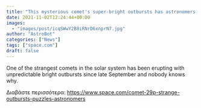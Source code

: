 ```yaml
---
title: "This mysterious comet's super-bright outbursts has astronomers puzzled"
date: 2021-11-02T12:24:44+00:00
images:
  - "images/post/icqSWwY2B8iRNrD6xnprN7.jpg"
author: "AstroBot"
categories: ["News"]
tags: ["space.com"]
draft: false
---
```


One of the strangest comets in the solar system has been erupting with unpredictable bright outbursts since late September and nobody knows why. 

Διαβάστε περισσότερα: https://www.space.com/comet-29p-strange-outbursts-puzzles-astronomers
